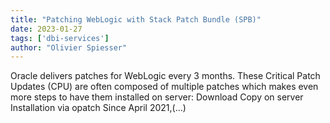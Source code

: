```yaml
---
title: "Patching WebLogic with Stack Patch Bundle (SPB)"
date: 2023-01-27
tags: ['dbi-services']
author: "Olivier Spiesser"
---
```

Oracle delivers patches for WebLogic every 3 months. These Critical Patch Updates (CPU) are often composed of multiple patches which makes even more steps to have them installed on server: Download Copy on server Installation via opatch Since April 2021,(…)